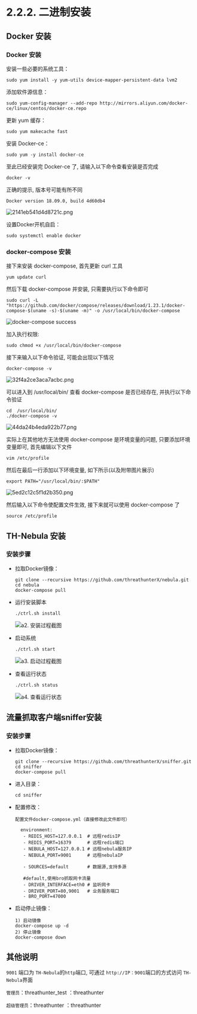 # 2.2.2. 二进制安装

## Docker 安装
### Docker 安装
安装一些必要的系统工具：

```
sudo yum install -y yum-utils device-mapper-persistent-data lvm2
```

添加软件源信息：

```
sudo yum-config-manager --add-repo http://mirrors.aliyun.com/docker-ce/linux/centos/docker-ce.repo
```

更新 yum 缓存：

```
sudo yum makecache fast
```

安装 Docker-ce：

```
sudo yum -y install docker-ce
```

至此已经安装完 Docker-ce 了, 请输入以下命令查看安装是否完成

```
docker -v
```

正确的提示, 版本号可能有所不同

```
Docker version 18.09.0, build 4d60db4
```

![2141eb541d4d8721c.png](http://www.z4a.net/images/2018/12/06/2141eb541d4d8721c.png)

设置Docker开机自启：

```
sudo systemctl enable docker
```

### docker-compose 安装

接下来安装 docker-compose, 首先更新 curl 工具

```
yum update curl
```

然后下载 docker-compose 并安装, 只需要执行以下命令即可

```
sudo curl -L "https://github.com/docker/compose/releases/download/1.23.1/docker-compose-$(uname -s)-$(uname -m)" -o /usr/local/bin/docker-compose
```

![docker-compose success](http://www.z4a.net/images/2018/12/06/1f1ac0f349eef4d18.png)

加入执行权限:

```
sudo chmod +x /usr/local/bin/docker-compose
```

接下来输入以下命令验证, 可能会出现以下情况

```
docker-compose -v
```

![32f4a2ce3aca7acbc.png](http://www.z4a.net/images/2018/12/06/32f4a2ce3aca7acbc.png)

可以进入到 /usr/local/bin/ 查看 docker-compose 是否已经存在, 并执行以下命令验证

```
cd  /usr/local/bin/
./docker-compose -v
```

![44da24b4eda922b77.png](http://www.z4a.net/images/2018/12/06/44da24b4eda922b77.png)

实际上在其他地方无法使用 docker-compose 是环境变量的问题, 只要添加环境变量即可, 首先编辑以下文件

```
vim /etc/profile
```

然后在最后一行添加以下环境变量, 如下所示(以及附带图片展示)

```
export PATH="/usr/local/bin/:$PATH"
```

![5ed2c12c5f1d2b350.png](http://www.z4a.net/images/2018/12/06/5ed2c12c5f1d2b350.png)

然后输入以下命令使配置文件生效, 接下来就可以使用 docker-compose 了

```
source /etc/profile
```


## TH-Nebula 安装

### 安装步骤


- 拉取Docker镜像：

	```
	git clone --recursive https://github.com/threathunterX/nebula.git
	cd nebula
	docker-compose pull
	```

- 运行安装脚本

	```
	./ctrl.sh install
	```

	![a2. 安装过程截图](http://www.z4a.net/images/2018/11/29/a2.png)

- 启动系统
	```
	./ctrl.sh start
	```
	![a3. 启动过程截图](http://www.z4a.net/images/2018/11/29/a3.png)

- 查看运行状态
  ```
  ./ctrl.sh status
  ```
  ![a4. 查看运行状态](http://www.z4a.net/images/2018/11/29/a4.png)


## 流量抓取客户端sniffer安装



### 安装步骤

- 拉取Docker镜像：
	```
	git clone --recursive https://github.com/threathunterX/sniffer.git
	cd sniffer
	docker-compose pull
	```

- 进入目录：
	```
	cd sniffer
	```

- 配置修改：
	```
	配置文件docker-compose.yml（直接修改此文件即可）
	
	  environment:
	   - REDIS_HOST=127.0.0.1  # 远程redisIP
	   - REDIS_PORT=16379      # 远程redis端口
	   - NEBULA_HOST=127.0.0.1 # 远程nebula服务IP
	   - NEBULA_PORT=9001      # 远程nebulaIP

	   - SOURCES=default       # 数据源,支持多源
	   
	   #default,使用bro抓取网卡流量
	   - DRIVER_INTERFACE=eth0 # 监听网卡
	   - DRIVER_PORT=80,9001   # 业务服务端口
	   - BRO_PORT=47000

	```

- 启动停止镜像：
	```
	1) 启动镜像
	docker-compose up -d
	2) 停止镜像  
	docker-compose down
	```


## 其他说明

`9001` 端口为 `TH-Nebula`的`http`端口, 可通过 `http://IP：9001`端口的方式访问 `TH-Nebula`界面

`管理员`：threathunter_test ：threathunter

`超级管理员`：threathunter ：threathunter

